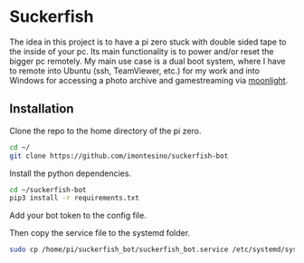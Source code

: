 # Suckerfish

The idea in this project is to have a pi zero stuck with double sided tape to the inside of your pc.
Its main functionality is to power and/or reset the bigger pc remotely.
My main use case is a dual boot system, where I have to remote into Ubuntu (ssh, TeamViewer, etc.)
for my work and into Windows for accessing a photo archive and gamestreaming via
[moonlight](https://moonlight-stream.org/).

<!-- TODO: Add Hardware instructions section -->

## Installation

Clone the repo to the home directory of the pi zero.

```bash
cd ~/
git clone https://github.com/imontesino/suckerfish-bot
```

Install the python dependencies.

```bash
cd ~/suckerfish-bot
pip3 install -r requirements.txt
```

Add your bot token to the config file.

Then copy the service file to the systemd folder.

```bash
sudo cp /home/pi/suckerfish_bot/suckerfish_bot.service /etc/systemd/system/
```
